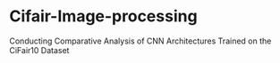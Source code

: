 # Cifair-Image-processing
Conducting Comparative Analysis of CNN Architectures Trained on the CiFair10 Dataset
